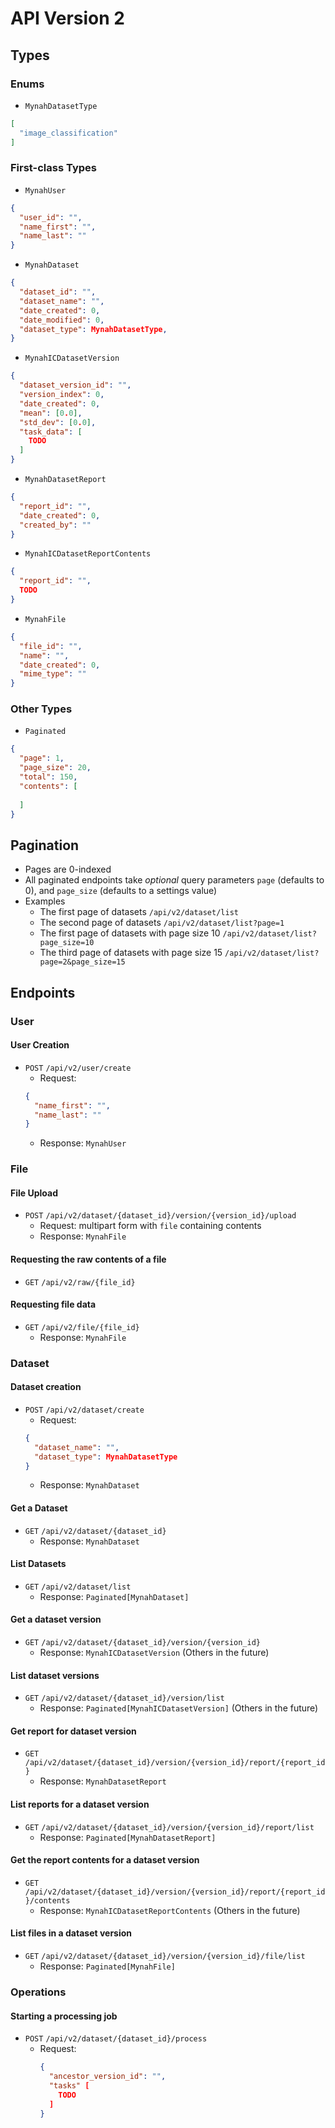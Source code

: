 # API Version 2

## Types

### Enums
- `MynahDatasetType`
```json
[
  "image_classification"
]
```

### First-class Types
- `MynahUser`
```json
{
  "user_id": "",
  "name_first": "",
  "name_last": ""
} 
```
- `MynahDataset`
```json
{
  "dataset_id": "",
  "dataset_name": "",
  "date_created": 0,
  "date_modified": 0,
  "dataset_type": MynahDatasetType,
} 
```
- `MynahICDatasetVersion`
```json
{
  "dataset_version_id": "",
  "version_index": 0,
  "date_created": 0,
  "mean": [0.0],
  "std_dev": [0.0],
  "task_data": [
    TODO
  ]
} 
```
- `MynahDatasetReport`
```json
{
  "report_id": "",
  "date_created": 0,
  "created_by": ""
} 
```
- `MynahICDatasetReportContents`
```json
{
  "report_id": "",
  TODO
} 
```
- `MynahFile`
```json
{
  "file_id": "",
  "name": "",
  "date_created": 0,
  "mime_type": ""
} 
```

### Other Types
- `Paginated`
```json
{
  "page": 1,
  "page_size": 20,
  "total": 150,
  "contents": [
    
  ]
}
```

## Pagination
- Pages are 0-indexed
- All paginated endpoints take _optional_ query parameters `page` (defaults to 0), and `page_size` (defaults to a settings value)
- Examples
  - The first page of datasets `/api/v2/dataset/list`
  - The second page of datasets `/api/v2/dataset/list?page=1`
  - The first page of datasets with page size 10 `/api/v2/dataset/list?page_size=10`
  - The third page of datasets with page size 15 `/api/v2/dataset/list?page=2&page_size=15`

## Endpoints

### User
#### User Creation
- `POST` `/api/v2/user/create`
    - Request:
    ```json
    {
      "name_first": "",
      "name_last": ""
    }
    ```
    - Response: `MynahUser`

### File

#### File Upload
- `POST` `/api/v2/dataset/{dataset_id}/version/{version_id}/upload`
    - Request: multipart form with `file` containing contents
    - Response: `MynahFile`

#### Requesting the raw contents of a file
- `GET` `/api/v2/raw/{file_id}`

#### Requesting file data
- `GET` `/api/v2/file/{file_id}`
    - Response: `MynahFile`

### Dataset

#### Dataset creation
- `POST` `/api/v2/dataset/create`
    - Request:
    ```json
    {
      "dataset_name": "",
      "dataset_type": MynahDatasetType
    }
    ```
    - Response: `MynahDataset`

#### Get a Dataset
- `GET` `/api/v2/dataset/{dataset_id}`
  - Response: `MynahDataset`

#### List Datasets
- `GET` `/api/v2/dataset/list`
    - Response: `Paginated[MynahDataset]`

#### Get a dataset version
- `GET` `/api/v2/dataset/{dataset_id}/version/{version_id}`
    - Response: `MynahICDatasetVersion` (Others in the future)

#### List dataset versions
- `GET` `/api/v2/dataset/{dataset_id}/version/list`
    - Response: `Paginated[MynahICDatasetVersion]` (Others in the future)

#### Get report for dataset version
- `GET` `/api/v2/dataset/{dataset_id}/version/{version_id}/report/{report_id}`
  - Response: `MynahDatasetReport`

#### List reports for a dataset version
- `GET` `/api/v2/dataset/{dataset_id}/version/{version_id}/report/list`
  - Response: `Paginated[MynahDatasetReport]`

#### Get the report contents for a dataset version
- `GET` `/api/v2/dataset/{dataset_id}/version/{version_id}/report/{report_id}/contents`
  - Response: `MynahICDatasetReportContents` (Others in the future)

#### List files in a dataset version
- `GET` `/api/v2/dataset/{dataset_id}/version/{version_id}/file/list`
  - Response: `Paginated[MynahFile]`

### Operations

#### Starting a processing job
- `POST` `/api/v2/dataset/{dataset_id}/process`
  - Request:
    ```json
    {
      "ancestor_version_id": "",
      "tasks" [
        TODO
      ]
    }
    ```
